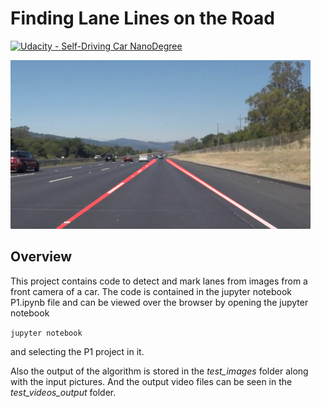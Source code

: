 # **Finding Lane Lines on the Road** 
[![Udacity - Self-Driving Car NanoDegree](https://s3.amazonaws.com/udacity-sdc/github/shield-carnd.svg)](http://www.udacity.com/drive)

<img src="examples/laneLines_thirdPass.jpg" width="480" alt="Combined Image" />

Overview
---

This project contains code to detect and mark lanes from images from a front camera of a car.
The code is contained in the jupyter notebook P1.ipynb file and can be viewed over the browser by opening the jupyter notebook

`jupyter notebook`

and selecting the P1 project in it.

Also the output of the algorithm is stored in the *test_images* folder along with the input pictures.
And the output video files can be seen in the *test_videos_output* folder.
